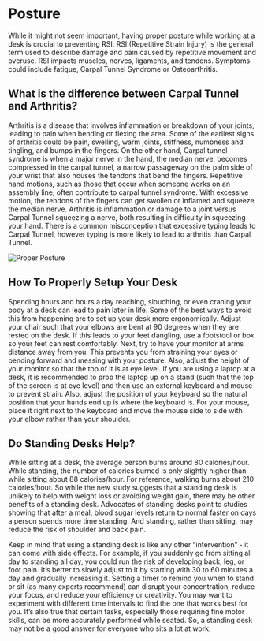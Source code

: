 # Posture

While it might not seem important, having proper posture while working at a desk is crucial to preventing RSI. RSI (Repetitive Strain Injury) is the general term used to describe damage and pain caused by repetitive movement and overuse. RSI impacts muscles, nerves, ligaments, and tendons. Symptoms could include fatigue, Carpal Tunnel Syndrome or Osteoarthritis.

## What is the difference between Carpal Tunnel and Arthritis?

Arthritis is a disease that involves inflammation or breakdown of your joints, leading to pain when bending or flexing the area. Some of the earliest signs of arthritis could be pain, swelling, warm joints, stiffness, numbness and tingling, and bumps in the fingers. On the other hand, Carpal tunnel syndrome is when a major nerve in the hand, the median nerve, becomes compressed in the carpal tunnel, a narrow passageway on the palm side of your wrist that also houses the tendons that bend the fingers. Repetitive hand motions, such as those that occur when someone works on an assembly line, often contribute to carpal tunnel syndrome. With excessive motion, the tendons of the fingers can get swollen or inflamed and squeeze the median nerve. Arthritis is inflammation or damage to a joint versus Carpal Tunnel squeezing a nerve, both resulting in difficulty in squeezing your hand. There is a common misconception that excessive typing leads to Carpal Tunnel, however typing is more likely to lead to arthritis than Carpal Tunnel.

![Proper Posture](/static/imgs/ProperPosture.png)

## How To Properly Setup Your Desk

Spending hours and hours a day reaching, slouching, or even craning your body at a desk can lead to pain later in life. Some of the best ways to avoid this from happening are to set up your desk more ergonomically. Adjust your chair such that your elbows are bent at 90 degrees when they are rested on the desk. If this leads to your feet dangling, use a footstool or box so your feet can rest comfortably. Next, try to have your monitor at arms distance away from you. This prevents you from straining your eyes or bending forward and messing with your posture. Also, adjust the height of your monitor so that the top of it is at eye level. If you are using a laptop at a desk, it is recommended to prop the laptop up on a stand (such that the top of the screen is at eye level) and then use an external keyboard and mouse to prevent strain. Also, adjust the position of your keyboard so the natural position that your hands end up is where the keyboard is. For your mouse, place it right next to the keyboard and move the mouse side to side with your elbow rather than your shoulder.

## Do Standing Desks Help?

While sitting at a desk, the average person burns around 80 calories/hour. While standing, the number of calories burned is only slightly higher than while sitting about 88 calories/hour. For reference, walking burns about 210 calories/hour. So while the new study suggests that a standing desk is unlikely to help with weight loss or avoiding weight gain, there may be other benefits of a standing desk.
Advocates of standing desks point to studies showing that after a meal, blood sugar levels return to normal faster on days a person spends more time standing. And standing, rather than sitting, may reduce the risk of shoulder and back pain.

Keep in mind that using a standing desk is like any other “intervention” - it can come with side effects. For example, if you suddenly go from sitting all day to standing all day, you could run the risk of developing back, leg, or foot pain. It’s better to slowly adjust to it by starting with 30 to 60 minutes a day and gradually increasing it. Setting a timer to remind you when to stand or sit (as many experts recommend) can disrupt your concentration, reduce your focus, and reduce your efficiency or creativity. You may want to experiment with different time intervals to find the one that works best for you. It’s also true that certain tasks, especially those requiring fine motor skills, can be more accurately performed while seated. So, a standing desk may not be a good answer for everyone who sits a lot at work.
